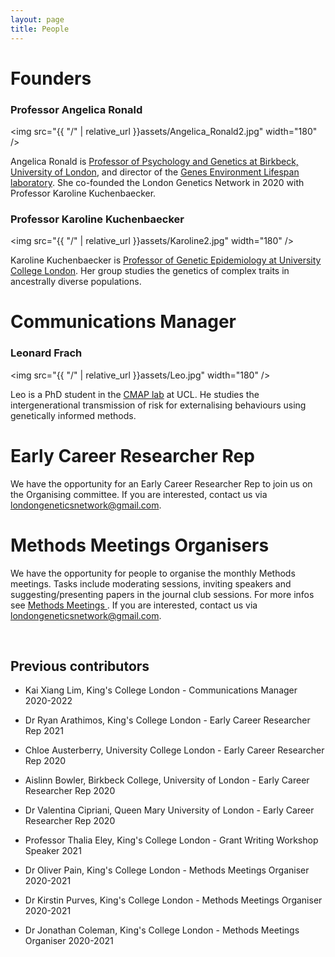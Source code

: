 ```yaml
---
layout: page
title: People
---
```


# Founders

### Professor Angelica Ronald

<p align="left">

\<img src="{{ "/" \| relative_url }}assets/Angelica_Ronald2.jpg" width="180" /\>

</p>

Angelica Ronald is <a href="https://www.bbk.ac.uk/our-staff/profile/8007129/angelica-ronald" rel="noopener noreferrer" target="_blank">Professor of Psychology and Genetics at Birkbeck, University of London</a>, and director of the <a href="https://www.gel.bbk.ac.uk/" rel="noopener noreferrer" target="_blank">Genes Environment Lifespan laboratory</a>. She co-founded the London Genetics Network in 2020 with Professor Karoline Kuchenbaecker.

### Professor Karoline Kuchenbaecker

<p align="left">

\<img src="{{ "/" \| relative_url }}assets/Karoline2.jpg" width="180" /\>

</p>

Karoline Kuchenbaecker is <a href="https://www.uclhumgen.com/people/karoline/" rel="noopener noreferrer" target="_blank">Professor of Genetic Epidemiology at University College London</a>. Her group studies the genetics of complex traits in ancestrally diverse populations.

# Communications Manager

### Leonard Frach

<p align="left">

\<img src="{{ "/" \| relative_url }}assets/Leo.jpg" width="180" /\>

</p>

Leo is a PhD student in the <a href="http://www.jeanbaptistepingault.com/people/" rel="noopener noreferrer" target="_blank">CMAP lab</a> at UCL. He studies the intergenerational transmission of risk for externalising behaviours using genetically informed methods.

# Early Career Researcher Rep

We have the opportunity for an Early Career Researcher Rep to join us on the Organising committee. If you are interested, contact us via <a href="mailto:londongeneticsnetwork@gmail.com">londongeneticsnetwork\@gmail.com</a>.

# Methods Meetings Organisers

We have the opportunity for people to organise the monthly Methods meetings. Tasks include moderating sessions, inviting speakers and suggesting/presenting papers in the journal club sessions. For more infos see <a href="Methods Meetings">Methods Meetings </a>. If you are interested, contact us via <a href="mailto:londongeneticsnetwork@gmail.com">londongeneticsnetwork\@gmail.com</a>.

<br>

## Previous contributors

-   Kai Xiang Lim, King's College London - Communications Manager 2020-2022

-   Dr Ryan Arathimos, King's College London - Early Career Researcher Rep 2021

-   Chloe Austerberry, University College London - Early Career Researcher Rep 2020

-   Aislinn Bowler, Birkbeck College, University of London - Early Career Researcher Rep 2020

-   Dr Valentina Cipriani, Queen Mary University of London - Early Career Researcher Rep 2020

-   Professor Thalia Eley, King's College London - Grant Writing Workshop Speaker 2021

-   Dr Oliver Pain, King's College London - Methods Meetings Organiser 2020-2021

-   Dr Kirstin Purves, King's College London - Methods Meetings Organiser 2020-2021

-   Dr Jonathan Coleman, King's College London - Methods Meetings Organiser 2020-2021
